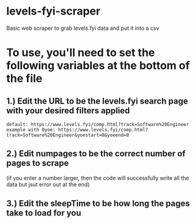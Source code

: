 # levels-fyi-scraper
Basic web scraper to grab levels.fyi data and put it into a csv

# To use, you'll need to set the following variables at the bottom of the file

## 1.) Edit the URL to be the levels.fyi search page with your desired filters applied

    default: https://www.levels.fyi/comp.html?track=Software%20Engineer
    example with 0yoe: https://www.levels.fyi/comp.html?track=Software%20Engineer&yoestart=0&yoeend=0
    
## 2.) Edit numpages to be the correct number of pages to scrape
(if you enter a number larger, then the code will successfully write all the data but jsut error out at the end)
    
## 3.) Edit the sleepTime to be how long the pages take to load for you

